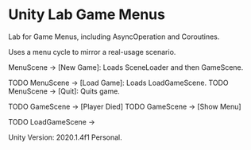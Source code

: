 # Unity Lab Game Menus

Lab for Game Menus, including AsyncOperation and Coroutines.

Uses a menu cycle to mirror a real-usage scenario.

MenuScene -> [New Game]: Loads SceneLoader and then GameScene.

TODO MenuScene -> [Load Game]: Loads LoadGameScene.
TODO MenuScene -> [Quit]: Quits game.

TODO GameScene -> [Player Died]
TODO GameScene -> [Show Menu]

TODO LoadGameScene ->

Unity Version: 2020.1.4f1 Personal.
